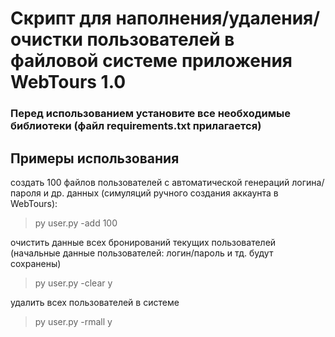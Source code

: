 # Скрипт для наполнения/удаления/очистки пользователей в файловой системе приложения WebTours 1.0

### Перед использованием установите все необходимые библиотеки (файл requirements.txt прилагается)

## Примеры использования
создать 100 файлов пользователей с автоматической генераций логина/пароля и др. данных (симуляций ручного создания аккаунта в WebTours):
> py user.py -add 100

очистить данные всех бронирований текущих пользователей (начальные данные пользователей: логин/пароль и тд. будут сохранены)
> py user.py -clear y

удалить всех пользователей в системе
> py user.py -rmall y

